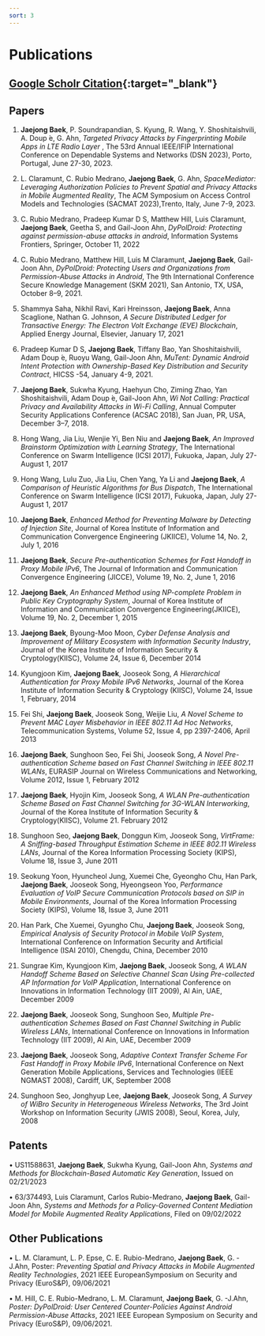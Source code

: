 ```yaml
---
sort: 3
---
```

# Publications

## [Google Scholr Citation](https://scholar.google.co.kr/citations?hl=en&user=56y8y6QAAAAJ&view_op=list_works&gmla=AJsN-F5y7C5W0lHspHMOuILg29eq-5IKCSgj3wYqkqcem6UzzDyj_V1CuNLZoiqTIjHBJJ63CATwbB7jK7oRChbO3d-Z2W7mhPFp6531_LQgcQDWpl66t-LC7LdKPh1zvNPb9wlDJL3oEESK22xwd-LmnTEPRr_Rtp9h7FYIUaTgaqJ0uVupVGAzpCpVXH1jwdxNaqWiHUIk&authuser=0){:target="_blank"}


## Papers 

1. **Jaejong Baek**, P. Soundrapandian, S. Kyung, R. Wang, Y. Shoshitaishvili, A. Doup ́e, G. Ahn, *Targeted Privacy Attacks by Fingerprinting Mobile Apps in LTE Radio Layer* , The 53rd Annual IEEE/IFIP International Conference on Dependable Systems and Networks (DSN 2023), Porto, Portugal, June 27-30, 2023.

2. L. Claramunt, C. Rubio Medrano, **Jaejong Baek**, G. Ahn, *SpaceMediator: Leveraging Authorization Policies to Prevent Spatial and Privacy Attacks in Mobile Augmented Reality*, The ACM Symposium on Access Control Models and Technologies (SACMAT 2023),Trento, Italy, June 7-9, 2023.

3. C. Rubio Medrano, Pradeep Kumar D S, Matthew Hill, Luis Claramunt, **Jaejong Baek**, Geetha S, and Gail-Joon Ahn, *DyPolDroid: Protecting against permission-abuse attacks in android*, Information Systems Frontiers, Springer, October 11, 2022

4. C. Rubio Medrano, Matthew Hill, Luis M Claramunt, **Jaejong Baek**, Gail-Joon Ahn, *DyPolDroid: Protecting Users and Organizations from Permission-Abuse Attacks in Android*, The 9th International Conference Secure Knowledge Management (SKM 2021), San Antonio, TX, USA, October 8–9, 2021.

5. Shammya Saha, Nikhil Ravi, Kari Hreinsson, **Jaejong Baek**, Anna Scaglione, Nathan G. Johnson, *A Secure Distributed Ledger for Transactive Energy: The Electron Volt Exchange (EVE) Blockchain*, Applied Energy Journal, Elsevier, January 17, 2021

6. Pradeep Kumar D S, **Jaejong Baek**, Tiffany Bao, Yan Shoshitaishvili, Adam Doup ́e, Ruoyu Wang, Gail-Joon Ahn, *MuTent: Dynamic Android Intent Protection with Ownership-Based Key Distribution and Security Contract*, HICSS -54, January 4-9, 2021.

7. **Jaejong Baek**, Sukwha Kyung, Haehyun Cho, Ziming Zhao, Yan Shoshitaishvili, Adam Doup ́e, Gail-Joon Ahn, *Wi Not Calling: Practical Privacy and Availability Attacks in Wi-Fi Calling*, Annual Computer Security Applications Conference (ACSAC 2018), San Juan, PR, USA, December 3–7, 2018.

8. Hong Wang, Jia Liu, Wenjie Yi, Ben Niu and **Jaejong Baek**, *An Improved Brainstorm Optimization with Learning Strategy*, The International Conference on Swarm Intelligence (ICSI 2017), Fukuoka, Japan, July 27-August 1, 2017

9. Hong Wang, Lulu Zuo, Jia Liu, Chen Yang, Ya Li and **Jaejong Baek**, *A Comparison of Heuristic Algorithms for Bus Dispatch*, The International Conference on Swarm Intelligence (ICSI 2017), Fukuoka, Japan, July 27-August 1, 2017

10. **Jaejong Baek**, *Enhanced Method for Preventing Malware by Detecting of Injection Site*, Journal of Korea Institute of Information and Communication Convergence Engineering (JKIICE), Volume 14, No. 2, July 1, 2016

11. **Jaejong Baek**, *Secure Pre-authentication Schemes for Fast Handoff in Proxy Mobile IPv6*, The Journal of Information and Communication Convergence Engineering (JICCE), Volume 19, No. 2, June 1, 2016

12. **Jaejong Baek**, *An Enhanced Method using NP-complete Problem in Public Key Cryptography System*, Journal of Korea Institute of Information and Communication Convergence Engineering(JKIICE), Volume 19, No. 2, December 1, 2015

13. **Jaejong Baek**, Byoung-Moo Moon, *Cyber Defense Analysis and Improvement of Military Ecosystem with Information Security Industry*, Journal of the Korea Institute of Information Security & Cryptology(KIISC), Volume 24, Issue 6, December 2014

14. Kyungjoon Kim, **Jaejong Baek**, Jooseok Song, *A Hierarchical Authentication for Proxy Mobile IPv6 Networks*, Journal of the Korea Institute of Information Security & Cryptology (KIISC), Volume 24, Issue 1, February, 2014

15. Fei Shi, **Jaejong Baek**, Jooseok Song, Weijie Liu, *A Novel Scheme to Prevent MAC Layer Misbehavior in IEEE 802.11 Ad Hoc Networks*, Telecommunication Systems, Volume 52, Issue 4, pp 2397-2406, April 2013
 
16. **Jaejong Baek**, Sunghoon Seo, Fei Shi, Jooseok Song, *A Novel Pre-authentication Scheme based on Fast Channel Switching in IEEE 802.11 WLANs*, EURASIP Journal on Wireless Communications and Networking, Volume 2012, Issue 1, February 2012

17. **Jaejong Baek**, Hyojin Kim, Jooseok Song, *A WLAN Pre-authentication Scheme Based on Fast Channel Switching for 3G-WLAN Interworking*, Journal of the Korea Institute of Information Security & Cryptology(KIISC), Volume 21. February 2012

18. Sunghoon Seo, **Jaejong Baek**, Donggun Kim, Jooseok Song, *VirtFrame: A Sniffing-based Throughput Estimation Scheme in IEEE 802.11 Wireless LANs*, Journal of the Korea Information Processing Society (KIPS), Volume 18, Issue 3, June 2011

19. Seokung Yoon, Hyuncheol Jung, Xuemei Che, Gyeongho Chu, Han Park, **Jaejong Baek**, Jooseok Song, Hyeongseon Yoo, *Performance Evaluation of VoIP Secure Communication Protocols based on SIP in Mobile Environments*, Journal of the Korea Information Processing Society (KIPS), Volume 18, Issue 3, June 2011

20. Han Park, Che Xuemei, Gyungho Chu, **Jaejong Baek**, Jooseok Song, *Empirical Analysis of Security Protocol in Mobile VoIP System*, International Conference on Information Security and Artificial Intelligence (ISAI 2010), Chengdu, China, December 2010 

21. Sungrae Kim, Kyungjoon Kim, **Jaejong Baek**, Jooseok Song, *A WLAN Handoff Scheme Based on Selective Channel Scan Using Pre-collected AP Information for VoIP Application*, International Conference on Innovations in Information Technology (IIT 2009), Al Ain, UAE, December 2009

22. **Jaejong Baek**, Jooseok Song, Sunghoon Seo, *Multiple Pre-authentication Schemes Based on Fast Channel Switching in Public Wireless LANs*, International Conference on Innovations in Information Technology (IIT 2009), Al Ain, UAE, December 2009

23. **Jaejong Baek**, Jooseok Song, *Adaptive Context Transfer Scheme For Fast Handoff in Proxy Mobile IPv6*, International Conference on Next Generation Mobile Applications, Services and Technologies (IEEE NGMAST 2008), Cardiff, UK, September 2008

24. Sunghoon Seo, Jonghyup Lee, **Jaejong Baek**, Jooseok Song, *A Survey of WiBro Security in Heterogeneous Wireless Networks*, The 3rd Joint Workshop on Information Security (JWIS 2008), Seoul, Korea, July, 2008

## Patents

• US11588631, **Jaejong Baek**, Sukwha Kyung, Gail-Joon Ahn, *Systems and Methods for Blockchain-Based Automatic Key Generation*, Issued on 02/21/2023

• 63/374493, Luis Claramunt, Carlos Rubio-Medrano, **Jaejong Baek**, Gail-Joon Ahn, *Systems and Methods for a Policy-Governed Content Mediation Model for Mobile Augmented Reality Applications*, Filed on 09/02/2022

## Other Publications

• L. M. Claramunt, L. P. Epse, C. E. Rubio-Medrano, **Jaejong Baek**, G. -J.Ahn, Poster: *Preventing Spatial and Privacy Attacks in Mobile Augmented Reality Technologies*, 2021 IEEE EuropeanSymposium on Security and Privacy (EuroS&P), 09/06/2021

• M. Hill, C. E. Rubio-Medrano, L. M. Claramunt, **Jaejong Baek**, G. -J.Ahn, *Poster: DyPolDroid: User Centered Counter-Policies Against Android Permission-Abuse Attacks*, 2021 IEEE European Symposium on Security and Privacy (EuroS&P), 09/06/2021.
